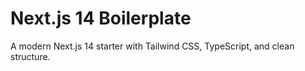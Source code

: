 # Next.js 14 Boilerplate

A modern Next.js 14 starter with Tailwind CSS, TypeScript, and clean structure.